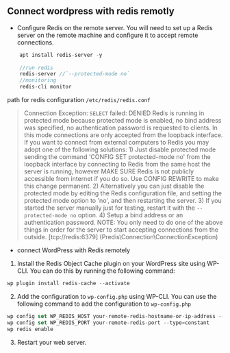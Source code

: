 ## Connect wordpress with redis remotly

- Configure Redis on the remote server. You will need to set up a Redis server on the remote machine and configure it to accept remote connections.

```js
	apt install redis-server -y
	
	//run redis
	redis-server //`--protected-mode no`
	//monitoring
	redis-cli monitor
```
path for redis configuration `/etc/redis/redis.conf`

> Connection Exception: `SELECT` failed: DENIED Redis is running in protected mode because protected mode is enabled, no bind address was specified, no authentication password is requested to clients. In this mode connections are only accepted from the loopback interface. If you want to connect from external computers to Redis you may adopt one of the following solutions: 1) Just disable protected mode sending the command 'CONFIG SET protected-mode no' from the loopback interface by connecting to Redis from the same host the server is running, however MAKE SURE Redis is not publicly accessible from internet if you do so. Use CONFIG REWRITE to make this change permanent. 2) Alternatively you can just disable the protected mode by editing the Redis configuration file, and setting the protected mode option to 'no', and then restarting the server. 3) If you started the server manually just for testing, restart it with the `--protected-mode no` option. 4) Setup a bind address or an authentication password. NOTE: You only need to do one of the above things in order for the server to start accepting connections from the outside. [tcp://redis:6379] (Predis\Connection\ConnectionException)

- connect WordPress with Redis remotely
1.  Install the Redis Object Cache plugin on your WordPress site using WP-CLI. You can do this by running the following command:

```js
wp plugin install redis-cache --activate
```

2. Add the configuration to `wp-config.php` using WP-CLI. You can use the following command to add the configuration to `wp-config.php`

```js
wp config set WP_REDIS_HOST your-remote-redis-hostname-or-ip-address --type=constant
wp config set WP_REDIS_PORT your-remote-redis-port --type=constant
wp redis enable
```

3.  Restart your web server.